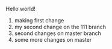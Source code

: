 Hello world!

1. making first change
2. my second change on the 111 branch
3. second changes on master branch
4. some more changes on master